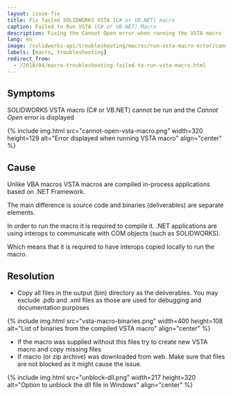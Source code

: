 ```yaml
---
layout: issue-fix
title: Fix failed SOLIDWORKS VSTA (C# or VB.NET) macro
caption: Failed to Run VSTA (C# or VB.NET) Macro
description: Fixing the Cannot Open error when running the VSTA macro (C# or VB.NET)
lang: en
image: /solidworks-api/troubleshooting/macros/run-vsta-macro-error/cannot-open-vsta-macro.png
labels: [macro, troubleshooting]
redirect_from:
  - /2018/04/macro-troubleshooting-failed-to-run-vsta-macro.html
---
```

## Symptoms

SOLIDWORKS VSTA macro (C# or VB.NET) cannot be run and the *Cannot Open* error is displayed  

{% include img.html src="cannot-open-vsta-macro.png" width=320 height=129 alt="Error displayed when running VSTA macro" align="center" %}

## Cause

Unlike VBA macros VSTA macros are compiled in-process applications based on .NET Framework.

The main difference is source code and binaries (deliverables) are separate elements.

In order to run the macro it is required to compile it. .NET applications are using interops to communicate with COM objects (such as SOLIDWORKS).

Which means that it is required to have interops copied locally to run the macro.  

## Resolution

* Copy all files in the output (bin) directory as the deliverables. You may exclude .pdb and .xml files as those are used for debugging and documentation purposes

{% include img.html src="vsta-macro-binaries.png" width=400 height=108 alt="List of binaries from the compiled VSTA macro" align="center" %}

* If the macro was supplied without this files try to create new VSTA macro and copy missing files
* If macro (or zip archive) was downloaded from web. Make sure that files are not blocked as it might cause the issue.

{% include img.html src="unblock-dll.png" width=217 height=320 alt="Option to unblock the dll file in Windows" align="center" %}
